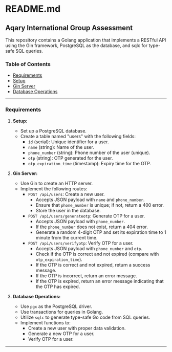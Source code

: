 # README.md

## Aqary International Group Assessment

This repository contains a Golang application that implements a RESTful API using the Gin framework, PostgreSQL as the database, and sqlc for type-safe SQL queries.

### Table of Contents

- [Requirements](#requirements)
- [Setup](#setup)
- [Gin Server](#gin-server)
- [Database Operations](#database-operations)

---

### Requirements

1. **Setup:**

    - Set up a PostgreSQL database.
    - Create a table named "users" with the following fields:
        - `id` (serial): Unique identifier for a user.
        - `name` (string): Name of the user.
        - `phone_number` (string): Phone number of the user (unique).
        - `otp` (string): OTP generated for the user.
        - `otp_expiration_time` (timestamp): Expiry time for the OTP.

2. **Gin Server:**

    - Use Gin to create an HTTP server.
    - Implement the following routes:
        - `POST /api/users`: Create a new user.
            - Accepts JSON payload with `name` and `phone_number`.
            - Ensure that `phone_number` is unique; if not, return a 400 error.
            - Store the user in the database.
        - `POST /api/users/generateotp`: Generate OTP for a user.
            - Accepts JSON payload with `phone_number`.
            - If the `phone_number` does not exist, return a 404 error.
            - Generate a random 4-digit OTP and set its expiration time to 1 minute from the current time.
        - `POST /api/users/verifyotp`: Verify OTP for a user.
            - Accepts JSON payload with `phone_number` and `otp`.
            - Check if the OTP is correct and not expired (compare with `otp_expiration_time`).
            - If the OTP is correct and not expired, return a success message.
            - If the OTP is incorrect, return an error message.
            - If the OTP is expired, return an error message indicating that the OTP has expired.

3. **Database Operations:**

    - Use `pgx` as the PostgreSQL driver.
    - Use transactions for queries in Golang.
    - Utilize `sqlc` to generate type-safe Go code from SQL queries.
    - Implement functions to:
        - Create a new user with proper data validation.
        - Generate a new OTP for a user.
        - Verify OTP for a user.

---

